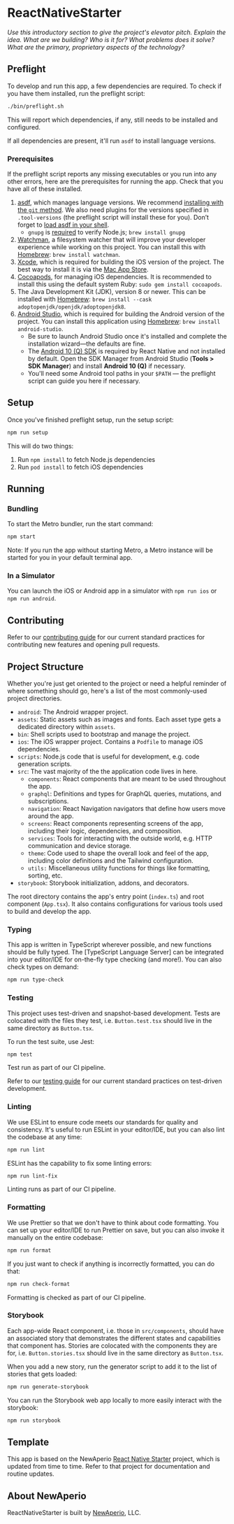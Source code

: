 # ReactNativeStarter

_Use this introductory section to give the project's elevator pitch. Explain the idea. What are we building? Who is it for? What problems does it solve? What are the primary, proprietary aspects of the technology?_

## Preflight

To develop and run this app, a few dependencies are required. To check if you have them installed, run the preflight script:

```sh
./bin/preflight.sh
```

This will report which dependencies, if any, still needs to be installed and configured.

If all dependencies are present, it'll run `asdf` to install language versions.

### Prerequisites

If the preflight script reports any missing executables or you run into any other errors, here are the prerequisites for running the app. Check that you have all of these installed.

1. [asdf], which manages language versions. We recommend [installing with the `git` method][asdf-install]. We also need plugins for the versions specified in `.tool-versions` (the preflight script will install these for you). Don’t forget to [load asdf in your shell][asdf-shell].
    - `gnupg` is [required][node-req] to verify Node.js; `brew install gnupg`
2. [Watchman], a filesystem watcher that will improve your developer experience while working on this project. You can install this with [Homebrew][brew-watchman]: `brew install watchman`.
3. [Xcode], which is required for building the iOS version of the project. The best way to install it is via the [Mac App Store][mas-xcode].
4. [Cocoapods], for managing iOS dependencies. It is recommended to install this using the default system Ruby: `sudo gem install cocoapods`.
5. The Java Development Kit (JDK), version 8 or newer. This can be installed with [Homebrew][brew-jdk]: `brew install --cask adoptopenjdk/openjdk/adoptopenjdk8`.
6. [Android Studio], which is required for building the Android version of the project. You can install this application using [Homebrew][brew-android-studio]: `brew install android-studio`.
    - Be sure to launch Android Studio once it's installed and complete the installation wizard—the defaults are fine.
    - The [Android 10 (Q) SDK][android-10] is required by React Native and not installed by default. Open the SDK Manager from Android Studio (**Tools > SDK Manager**) and install **Android 10 (Q)** if necessary.
    - You'll need some Android tool paths in your `$PATH` — the preflight script can guide you here if necessary.

## Setup

Once you've finished preflight setup, run the setup script:

```sh
npm run setup
```

This will do two things:

1. Run `npm install` to fetch Node.js dependencies
2. Run `pod install` to fetch iOS dependencies

## Running

### Bundling

To start the Metro bundler, run the start command:

```sh
npm start
```

Note: If you run the app without starting Metro, a Metro instance will be started for you in your default terminal app.

### In a Simulator

You can launch the iOS or Android app in a simulator with `npm run ios` or `npm run android`.

## Contributing

Refer to our [contributing guide] for our current standard practices for contributing new features and opening pull requests.

## Project Structure

Whether you're just get oriented to the project or need a helpful reminder of where something should go, here's a list of the most commonly-used project directories.

- `android`: The Android wrapper project.
- `assets`: Static assets such as images and fonts. Each asset type gets a dedicated directory within `assets`.
- `bin`: Shell scripts used to bootstrap and manage the project.
- `ios`: The iOS wrapper project. Contains a `Podfile` to manage iOS dependencies.
- `scripts`: Node.js code that is useful for development, e.g. code generation scripts.
- `src`: The vast majority of the the application code lives in here.
  - `components`: React components that are meant to be used throughout the app.
  - `graphql`: Definitions and types for GraphQL queries, mutations, and subscriptions.
  - `navigation`: React Navigation navigators that define how users move around the app.
  - `screens`: React components representing screens of the app, including their logic, dependencies, and composition.
  - `services`: Tools for interacting with the outside world, e.g. HTTP communication and device storage.
  - `theme`: Code used to shape the overall look and feel of the app, including color definitions and the Tailwind configuration.
  - `utils:` Miscellaneous utility functions for things like formatting, sorting, etc.
- `storybook`: Storybook initialization, addons, and decorators.

The root directory contains the app's entry point (`index.ts`) and root component (`App.tsx`). It also contains configurations for various tools used to build and develop the app.

### Typing

This app is written in TypeScript wherever possible, and new functions should be fully typed. The [TypeScript Language Server] can be integrated into your editor/IDE for on-the-fly type checking (and more!). You can also check types on demand:

```sh
npm run type-check
```

### Testing

This project uses test-driven and snapshot-based development. Tests are colocated with the files they test, i.e. `Button.test.tsx` should live in the same directory as `Button.tsx`.

To run the test suite, use Jest:

```sh
npm test
```

Test run as part of our CI pipeline.

Refer to our [testing guide] for our current standard practices on test-driven development.

### Linting

We use ESLint to ensure code meets our standards for quality and consistency. It's useful to run ESLint in your editor/IDE, but you can also lint the codebase at any time:

```sh
npm run lint
```

ESLint has the capability to fix some linting errors:

```sh
npm run lint-fix
```

Linting runs as part of our CI pipeline.

### Formatting

We use Prettier so that we don't have to think about code formatting. You can set up your editor/IDE to run Prettier on save, but you can also invoke it manually on the entire codebase:

```sh
npm run format
```

If you just want to check if anything is incorrectly formatted, you can do that:

```sh
npm run check-format
```

Formatting is checked as part of our CI pipeline.

### Storybook

Each app-wide React component, i.e. those in `src/components`, should have an associated story that demonstrates the different states and capabilities that component has. Stories are colocated with the components they are for, i.e. `Button.stories.tsx` should live in the same directory as `Button.tsx`.

When you add a new story, run the generator script to add it to the list of stories that gets loaded:

```sh
npm run generate-storybook
```

You can run the Storybook web app locally to more easily interact with the storybook:

```sh
npm run storybook
```

## Template

This app is based on the NewAperio [React Native Starter] project, which is updated from time to time. Refer to that project for documentation and routine updates.

## About NewAperio

ReactNativeStarter is built by [NewAperio], LLC.

[asdf]: https://asdf-vm.com/
[asdf-install]: https://asdf-vm.com/#/core-manage-asdf?id=install
[asdf-shell]: https://asdf-vm.com/#/core-manage-asdf?id=add-to-your-shell
[node-req]: https://github.com/asdf-vm/asdf-nodejs#install
[watchman]: https://facebook.github.io/watchman/
[brew-watchman]: https://formulae.brew.sh/formula/watchman
[xcode]: https://developer.apple.com/xcode/
[mas-xcode]: https://apps.apple.com/us/app/xcode/id497799835?mt=12
[cocoapods]: https://cocoapods.org/
[brew-jdk]: https://formulae.brew.sh/cask/temurin
[android studio]: https://developer.android.com/studio/
[brew-android-studio]: https://formulae.brew.sh/cask/android-studio
[android-10]: https://developer.android.com/about/versions/10/setup-sdk
[contributing guide]: https://github.com/newaperio/guides/blob/master/contributing/README.md
[testing guide]: https://github.com/newaperio/guides/blob/master/testing/README.md
[react native starter]: https://github.com/newaperio/react-native-starter
[newaperio]: https://newaperio.com
